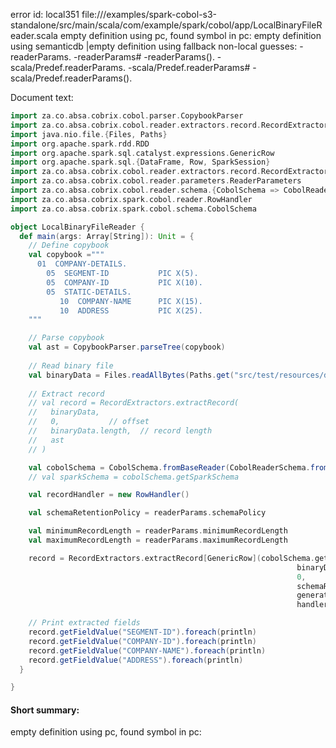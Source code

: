 error id: local351
file://<WORKSPACE>/examples/spark-cobol-s3-standalone/src/main/scala/com/example/spark/cobol/app/LocalBinaryFileReader.scala
empty definition using pc, found symbol in pc: 
empty definition using semanticdb
|empty definition using fallback
non-local guesses:
	 -readerParams.
	 -readerParams#
	 -readerParams().
	 -scala/Predef.readerParams.
	 -scala/Predef.readerParams#
	 -scala/Predef.readerParams().

Document text:

```scala
import za.co.absa.cobrix.cobol.parser.CopybookParser
import za.co.absa.cobrix.cobol.reader.extractors.record.RecordExtractors
import java.nio.file.{Files, Paths}
import org.apache.spark.rdd.RDD
import org.apache.spark.sql.catalyst.expressions.GenericRow
import org.apache.spark.sql.{DataFrame, Row, SparkSession}
import za.co.absa.cobrix.cobol.reader.extractors.record.RecordExtractors
import za.co.absa.cobrix.cobol.reader.parameters.ReaderParameters
import za.co.absa.cobrix.cobol.reader.schema.{CobolSchema => CobolReaderSchema}
import za.co.absa.cobrix.spark.cobol.reader.RowHandler
import za.co.absa.cobrix.spark.cobol.schema.CobolSchema

object LocalBinaryFileReader {
  def main(args: Array[String]): Unit = {
    // Define copybook
    val copybook ="""
      01  COMPANY-DETAILS.
        05  SEGMENT-ID           PIC X(5).
        05  COMPANY-ID           PIC X(10).
        05  STATIC-DETAILS.
           10  COMPANY-NAME      PIC X(15).
           10  ADDRESS           PIC X(25).
    """

    // Parse copybook
    val ast = CopybookParser.parseTree(copybook)
    
    // Read binary file
    val binaryData = Files.readAllBytes(Paths.get("src/test/resources/data.bin"))
    
    // Extract record
    // val record = RecordExtractors.extractRecord(
    //   binaryData,
    //   0,           // offset
    //   binaryData.length,  // record length
    //   ast
    // )

    val cobolSchema = CobolSchema.fromBaseReader(CobolReaderSchema.fromReaderParameters(Seq(copybookContent), readerParams))
    // val sparkSchema = cobolSchema.getSparkSchema

    val recordHandler = new RowHandler()

    val schemaRetentionPolicy = readerParams.schemaPolicy

    val minimumRecordLength = readerParams.minimumRecordLength
    val maximumRecordLength = readerParams.maximumRecordLength

    record = RecordExtractors.extractRecord[GenericRow](cobolSchema.getCobolSchema.ast,
                                                                binaryData,
                                                                0,
                                                                schemaRetentionPolicy,
                                                                generateRecordBytes = readerParams.generateRecordBytes,
                                                                handler = recordHandler)

    // Print extracted fields
    record.getFieldValue("SEGMENT-ID").foreach(println)
    record.getFieldValue("COMPANY-ID").foreach(println)
    record.getFieldValue("COMPANY-NAME").foreach(println)
    record.getFieldValue("ADDRESS").foreach(println)
  }

}

```

#### Short summary: 

empty definition using pc, found symbol in pc: 